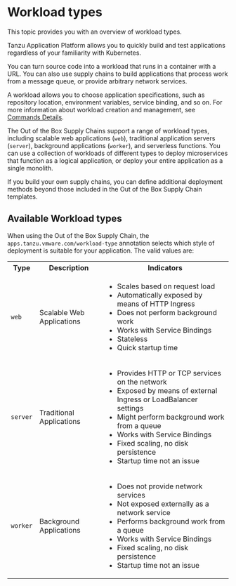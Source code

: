# Workload types

This topic provides you with an overview of workload types.

Tanzu Application Platform allows you to quickly build and test applications regardless of your familiarity with Kubernetes.

You can turn source code into a workload that runs in a container with a URL.
You can also use supply chains to build applications that process work from a message queue,
or provide arbitrary network services.

A workload allows you to choose application specifications, such as
repository location, environment variables, service binding, and so on.
For more information about workload creation and management, see
[Commands Details](../cli-plugins/apps/command-reference/commands-details.hbs.md).

The Out of the Box Supply Chains support a range of workload types,
including scalable web applications (`web`), traditional application
servers (`server`), background applications (`worker`), and serverless
functions.  You can use a collection of workloads of different types
to deploy microservices that function as a logical application, or
deploy your entire application as a single monolith.

If you build your own supply chains, you can define additional
deployment methods beyond those included in the Out of the Box Supply Chain
templates.

## <a id="types"></a> Available Workload types

When using the Out of the Box Supply Chain, the `apps.tanzu.vmware.com/workload-type` annotation
selects which style of deployment is suitable for your application. The valid values are:

<table>
<tr>
  <th>Type</th>
  <th>Description</th>
  <th>Indicators</th>
</tr>
<tr>
  <td><code>web<code></td>
  <td>Scalable Web Applications</td>
  <td>
    <ul>
      <li>Scales based on request load
      <li>Automatically exposed by means of HTTP Ingress
      <li>Does not perform background work
      <li>Works with Service Bindings
      <li>Stateless
      <li>Quick startup time
    </ul>
  </td>
</tr>
<tr>
  <td><code>server<code></td>
  <td>Traditional Applications</td>
  <td>
    <ul>
      <li>Provides HTTP or TCP services on the network
      <li>Exposed by means of external Ingress or LoadBalancer settings
      <li>Might perform background work from a queue
      <li>Works with Service Bindings
      <li>Fixed scaling, no disk persistence
      <li>Startup time not an issue
    </ul>
  </td>
</tr>
<tr>
  <td><code>worker<code></td>
  <td>Background Applications</td>
  <td>
    <ul>
      <li>Does not provide network services
      <li>Not exposed externally as a network service
      <li>Performs background work from a queue
      <li>Works with Service Bindings
      <li>Fixed scaling, no disk persistence
      <li>Startup time not an issue
    </ul>
  </td>
</tr>
</table>
